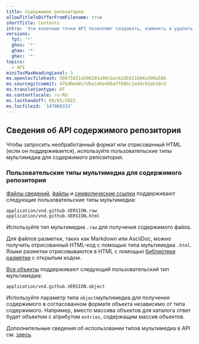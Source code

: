 ```yaml
---
title: Содержимое репозитория
allowTitleToDifferFromFilename: true
shortTitle: Contents
intro: 'Эти конечные точки API позволяют создавать, изменять и удалять содержимое в кодировке Base64 в репозитории.'
versions:
  fpt: '*'
  ghes: '*'
  ghae: '*'
  ghec: '*'
topics:
  - API
miniTocMaxHeadingLevel: 3
ms.openlocfilehash: 50875021a506201a90cbac62db521604a390a586
ms.sourcegitcommit: 47bd0e48c7dba1dde49baff60bc1eddc91ab10c5
ms.translationtype: HT
ms.contentlocale: ru-RU
ms.lasthandoff: 09/05/2022
ms.locfileid: '147060333'
---
```

## Сведения об API содержимого репозитория

Чтобы запросить необработанный формат или отрисованный HTML (если он поддерживается), используйте пользовательские типы мультимедиа для содержимого репозитория.

### Пользовательские типы мультимедиа для содержимого репозитория

[Файлы сведений](/rest/reference/repos#get-a-repository-readme), [файлы](/rest/reference/repos#get-repository-content) и [символические ссылки](/rest/reference/repos#get-repository-content) поддерживают следующие пользовательские типы мультимедиа:

    application/vnd.github.VERSION.raw
    application/vnd.github.VERSION.html

Используйте тип мультимедиа `.raw` для получения содержимого файла.

Для файлов разметки, таких как Markdown или AsciiDoc, можно получить отрисованный HTML-код с помощью типа мультимедиа `.html`. Языки разметки отрисовываются в HTML с помощью [библиотеки разметки](https://github.com/github/markup) с открытым кодом.

[Все объекты](/rest/reference/repos#get-repository-content) поддерживают следующий пользовательский тип мультимедиа:

    application/vnd.github.VERSION.object

Используйте параметр типа `object`мультимедиа для получения содержимого в согласованном формате объекта независимо от типа содержимого. Например, вместо массива объектов для каталога ответ будет объектом с атрибутом `entries`, содержащим массив объектов.

Дополнительные сведения об использовании типов мультимедиа в API см. [здесь](/rest/overview/media-types).
